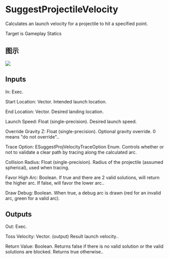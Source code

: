 # SuggestProjectileVelocity

Calculates an launch velocity for a projectile to hit a specified point.

Target is Gameplay Statics

## 图示

![]($-20221218-19075217.png)

## Inputs

In: Exec.

Start Location: Vector. Intended launch location.

End Location: Vector. Desired landing location.

Launch Speed: Float (single-precision). Desired launch speed.

Override Gravity Z: Float (single-precision). Optional gravity override. 0 means "do not override"..

Trace Option: ESuggestProjVelocityTraceOption Enum. Controls whether or not to validate a clear path by tracing along the calculated arc.

Collision Radius: Float (single-precision). Radius of the projectile (assumed spherical), used when tracing.

Favor High Arc: Boolean. If true and there are 2 valid solutions, will return the higher arc. If false, will favor the lower arc..

Draw Debug: Boolean. When true, a debug arc is drawn (red for an invalid arc, green for a valid arc).  

## Outputs

Out: Exec.

Toss Velocity: Vector. (output) Result launch velocity..

Return Value: Boolean. Returns false if there is no valid solution or the valid solutions are blocked. Returns true otherwise..

